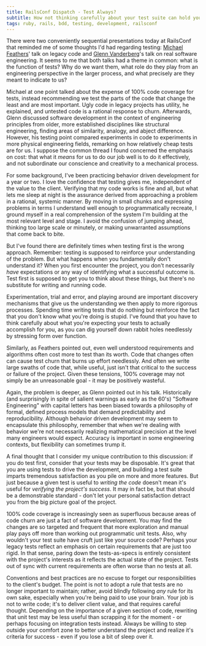 ```yaml
---
title: RailsConf Dispatch - Test Always?
subtitle: How not thinking carefully about your test suite can hold you back
tags: ruby, rails, bdd, testing, development, railsconf
---
```

There were two conveniently sequential presentations today at RailsConf that reminded me of some thoughts I'd had regarding testing: [Michael Feathers](http://en.oreilly.com/rails2010/public/schedule/detail/14131)' talk on legacy code and [Glenn Vanderberg](http://en.oreilly.com/rails2010/public/schedule/detail/14216)'s talk on real software engineering. It seems to me that both talks had a theme in common: what is the function of tests? Why do we want them, what role do they play from an engineering perspective in the larger process, and what precisely are they meant to indicate to us? 

Michael at one point talked about the expense of 100% code coverage for tests, instead recommending we test the parts of the code that change the least and are most important. Ugly code in legacy projects has utility, he explained, and untested code is a rational response to churn. Afterwards, Glenn discussed software development in the context of engineering principles from older, more established disciplines like structural engineering, finding areas of similarity, analogy, and abject difference. However, his testing point compared experiments in code to experiments in more physical engineering fields, remarking on how relatively cheap tests are for us. I suppose the common thread I found concerned the emphasis on cost: that what it _means_ for us to do our job well is to do it effectively, and not subordinate our conscience and creativity to a mechanical process.

For some background, I've been practicing behavior driven development for a year or two. I love the confidence that testing gives me, independent of the value to the client. Verifying that my code works is fine and all, but what lets me sleep at night is the assurance derived from approaching a problem in a rational, systemic manner. By moving in small chunks and expressing problems in terms I understand well enough to programmatically recreate, I ground myself in a real comprehension of the system I'm building at the most relevant level and stage. I avoid the confusion of jumping ahead, thinking too large scale or minutely, or making unwarranted assumptions that come back to bite.

But I've found there are definitely times when testing first is the wrong approach. Remember: testing is supposed to reinforce your understanding of the problem. But what happens when you fundamentally don't understand it? When you first encounter the project, you don't necessarily _have_ expectations or any way of identifying what a successful outcome is. Test first is supposed to get you to think about these things, but there's no substitute for writing and running code. 

Experimentation, trial and error, and playing around are important discovery mechanisms that give us the understanding we then apply to more rigorous processes. Spending time writing tests that do nothing but reinforce the fact that you don't know what you're doing is stupid. I've found that you have to think carefully about what you're expecting your tests to actually accomplish for you, as you can dig yourself down rabbit holes needlessly by stressing form over function.

Similarly, as Feathers pointed out, even well understood requirements and algorithms often cost more to test than its worth. Code that changes often can cause test churn that burns up effort needlessly. And often we write large swaths of code that, while useful, just isn't that critical to the success or failure of the project. Given these tensions, 100% coverage may not simply be an unreasonable goal - it may be positively wasteful.

Again, the problem is deeper, as Glenn pointed out in his talk. Historically (and surprisingly in spite of salient warnings as early as the 60's) "Software Engineering" with capital letters has been biased towards a philosophy of formal, defined process models that demand predictability and reproducibility. Although behavior driven development may seem to encapsulate this philosophy, remember that when we're dealing with behavior we're not necessarily realizing mathematical precision at the level many engineers would expect. Accuracy is important in some engineering contexts, but flexibility can sometimes trump it.

A final thought that I consider my unique contribution to this discussion: if you do test first, consider that your tests may be disposable. It's great that you are using tests to drive the development, and building a test suite imparts tremendous satisfaction as you pile on more and more features. But just because a given test is useful to _writing the code_ doesn't mean it's useful for _verifying the project's success_. It may in fact be, but that should be a demonstrable standard - don't let your personal satisfaction detract you from the big picture goal of the project.

100% code coverage is increasingly seen as superfluous because areas of code churn are just a fact of software development. You may find the changes are so targeted and frequent that more exploration and manual play pays off more than working out programmatic unit tests. Also, why wouldn't your test suite have cruft just like your source code? Perhaps your legacy tests reflect an emphasis on certain requirements that are just too rigid. In that sense, paring down the tests-as-specs is entirely consistent with the project's interests as it reflects the actual state of the project. Tests out of sync with current requirements are often worse than no tests at all.

Conventions and best practices are no excuse to forget our responsibilities to the client's budget. The point is not to adopt a rule that tests are no longer important to maintain; rather, avoid blindly following _any_ rule for its own sake, especially when you're being paid to use your brain. Your job is not to write code; it's to deliver client value, and that requires careful thought. Depending on the importance of a given section of code, rewriting that unit test may be less useful than scrapping it for the moment - or perhaps focusing on integration tests instead. Always be willing to step outside your comfort zone to better understand the project and realize it's criteria for success - even if you lose a bit of sleep over it.
